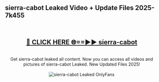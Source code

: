 <h2>sierra-cabot Leaked Video + Update Files 2025- 7k455</h2>
<br>
<div align="center">
<h2><a href="https://libra.edu.pl?sierra-cabot" rel="nofollow">🔴 CLICK HERE 🌐==►► sierra-cabot</a></h2>
<br>
Get sierra-cabot leaked all content. Now you can access all videos and pictures of sierra-cabot Leaked. New Updated Files 2025!
<br>
<br>
<a href="https://libra.edu.pl?sierra-cabot" rel="nofollow" data-target="animated-image.originalLink"><img src="https://i.ibb.co.com/WyWwxjT/player-gif2.gif" alt="sierra-cabot Leaked OnlyFans" style="max-width: 100%; display: inline-block;" data-target="animated-image.originalImage"></a>
</div>
<br>